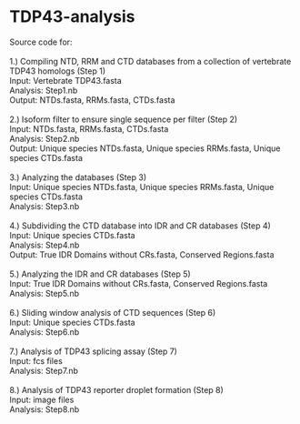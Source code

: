 # TDP43-analysis
Source code for:<br><br>
	1.) Compiling NTD, RRM and CTD databases from a collection of vertebrate TDP43 homologs (Step 1)<br>
		Input: Vertebrate TDP43.fasta<br>
		Analysis: Step1.nb<br>
		Output: NTDs.fasta, RRMs.fasta, CTDs.fasta<br><br>
	2.) Isoform filter to ensure single sequence per filter (Step 2)<br>
		Input: NTDs.fasta, RRMs.fasta, CTDs.fasta<br>
		Analysis: Step2.nb<br>
		Output: Unique species NTDs.fasta, Unique species RRMs.fasta, Unique species CTDs.fasta<br><br>
	3.) Analyzing the databases (Step 3)<br>
		Input: Unique species NTDs.fasta, Unique species RRMs.fasta, Unique species CTDs.fasta<br>
		Analysis: Step3.nb<br><br>
	4.) Subdividing the CTD database into IDR and CR databases (Step 4)<br>
		Input: Unique species CTDs.fasta<br>
		Analysis: Step4.nb<br>
		Output: True IDR Domains without CRs.fasta, Conserved Regions.fasta<br><br>
	5.) Analyzing the IDR and CR databases (Step 5)<br>
		Input: True IDR Domains without CRs.fasta, Conserved Regions.fasta<br>
		Analysis: Step5.nb<br><br>
	6.) Sliding window analysis of CTD sequences (Step 6)<br>
		Input: Unique species CTDs.fasta<br>
		Analysis: Step6.nb<br><br>
	7.) Analysis of TDP43 splicing assay (Step 7)<br>
		Input: fcs files<br>
		Analysis: Step7.nb<br><br>
	8.) Analysis of TDP43 reporter droplet formation (Step 8)<br>
		Input: image files<br>
		Analysis: Step8.nb<br>
